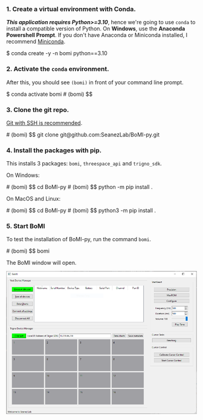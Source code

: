 ### 1. Create a virtual environment with Conda.

_**This application requires Python>=3.10**_, hence we're going to use `conda` to install a compatible version of Python. On **Windows**, use the **Anaconda Powershell Prompt**. If you don't have Anaconda or Miniconda installed, I recommend [Miniconda](https://docs.conda.io/en/latest/miniconda.html).

<div class="termy">
$ conda create -y -n bomi python==3.10
</div>

### 2. Activate the `conda` environment.

After this, you should see `(bomi)` in front of your command line prompt.

<div class="termy">
$ conda activate bomi
# (bomi) $$ 
</div>

### 3. Clone the git repo.

[Git with SSH is recommended](https://docs.github.com/en/authentication/connecting-to-github-with-ssh).

<div class="termy">
# (bomi) $$ git clone git@github.com:SeanezLab/BoMI-py.git
</div>

### 4. Install the packages with pip.

This installs 3 packages: `bomi`, `threespace_api` and `trigno_sdk`.

On Windows:

<div class="termy">
# (bomi) $$ cd BoMI-py
# (bomi) $$ python -m pip install .
</div>

On MacOS and Linux:

<div class="termy">
# (bomi) $$ cd BoMI-py
# (bomi) $$ python3 -m pip install .
</div>

### 5. Start BoMI

To test the installation of BoMI-py, run the command `bomi`.

<div class="termy">
# (bomi) $$ bomi
</div>

The BoMI window will open.

![BoMI Screenshot](./img/bomi-home.PNG)
